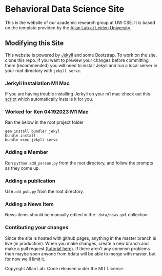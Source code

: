 # Behavioral Data Science Site

This is the website of our academic research group at UW CSE. It is based on the template provided by the [Allan Lab at Leiden University](https://www.allanlab.org/aboutwebsite.html).

## Modifying this Site
This website is powered by [Jekyll](https://jekyllrb.com/) and some Bootstrap. To work on the site, clone this repo. If you want to preview your changes before committing them (recommended) you will need to install Jekyll and run a local server in your root directory with `jekyll serve`. 

### Jerkyll Installation M1 Mac
If you are having trouble installing Jerkyll on your m1 mac check out this [script](https://github.com/monfresh/laptop) which automatically installs it for you.

### Worked for Ken 04192023 M1 Mac
Ran the below in the root project folder
```
gem install bundler jekyl
bundle install
bundle exec jekyll serve
```

### Adding a Member
Run `python add_person.py` from the root directory, and follow the prompts as they come up.

### Adding a publication 
Use `add_pub.py` from the root directory. 

### Adding a News Item
News items should be manually edited in the `_data/news.yml` collection. 

### Contibuting your changes
Since the site is hosted with github pages, anything in the master branch is live (in production). When you make changes, create a new branch and make a pull request [(tutorial here)](https://docs.github.com/en/free-pro-team@latest/github/collaborating-with-issues-and-pull-requests/creating-a-pull-request). If there aren't any common problems then maybe soon anyone from bdata will be able to merge with master, but for now we'll limit it. 

Copyright Allan Lab. Code released under the MIT License.

